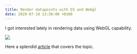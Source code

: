 ```yaml
---
title: Render datapoints with D3 and Webgl
date: 2020-07-18 13:58:00 +0100
---
```




I got interested lately in rendering data using WebGL capability.

![](/assets/log/n547_hathi-library-visualisation.png)

Here a splendid [article](https://blog.scottlogic.com/2020/05/01/rendering-one-million-points-with-d3.html) that covers the topic.